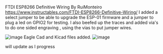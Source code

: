 FTDI ESP8266 Definitive Wiring  By RuiMonteiro https://www.instructables.com/FTDI-ESP8266-Definitive-Wiring/
I added a select jumper to be able to upgrade the ESP-01 firmware and a jumper to plug a led on GPIO2 for testing.
I also beefed up the traces and added via's to do one sided engraving , using the vias to put jumper wires.

![image](https://github.com/carl1961/FTDI-ESP8266-Definitive-Wiring/assets/3056821/b332d85e-49a7-430d-a3e0-10219922e44c)
Eagle Cad and Kicad files added. 
![image](https://github.com/carl1961/FTDI-ESP8266-Definitive-Wiring/assets/3056821/a9c15de3-2546-431e-9c61-6c08fb02761f)

will update as I progress









